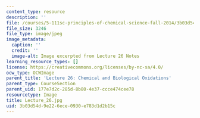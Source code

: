 ```yaml
---
content_type: resource
description: ''
file: /courses/5-111sc-principles-of-chemical-science-fall-2014/3b03d54d9e226ece0930e783d1d2b15c_Lecture_26.jpg
file_size: 3246
file_type: image/jpeg
image_metadata:
  caption: ''
  credit: ''
  image-alt: Image excerpted from Lecture 26 Notes
learning_resource_types: []
license: https://creativecommons.org/licenses/by-nc-sa/4.0/
ocw_type: OCWImage
parent_title: 'Lecture 26: Chemical and Biological Oxidations'
parent_type: CourseSection
parent_uid: 177e7d2c-285d-8b80-4e37-ccce474cee78
resourcetype: Image
title: Lecture_26.jpg
uid: 3b03d54d-9e22-6ece-0930-e783d1d2b15c
---
```

